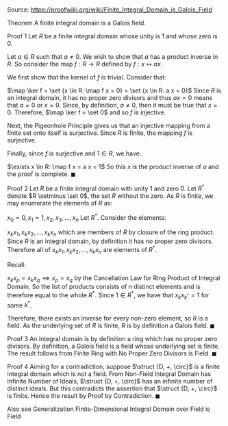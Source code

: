 # 

Source: https://proofwiki.org/wiki/Finite_Integral_Domain_is_Galois_Field



Theorem
A finite integral domain is a Galois field.


Proof 1
Let $R$ be a finite integral domain whose unity is $1$ and whose zero is $0$.

Let $a \in R$ such that $a \ne 0$.
We wish to show that $a$ has a product inverse in $R$. So consider the map $f: R \to R$ defined by $f: x \mapsto a x$.

We first show that the kernel of $f$ is trivial.
Consider that:

$\map \ker f = \set {x \in R: \map f x = 0} = \set {x \in R: a x = 0}$
Since $R$ is an integral domain, it has no proper zero divisors and thus $a x = 0$ means that $a = 0$ or $x = 0$.
Since, by definition, $a \ne 0$, then it must be true that $x = 0$.
Therefore, $\map \ker f = \set 0$ and so $f$ is injective.

Next, the Pigeonhole Principle gives us that an injective mapping from a finite set onto itself is surjective.
Since $R$ is finite, the mapping $f$ is surjective.

Finally, since $f$ is surjective and $1 \in R$, we have:

$\exists x \in R: \map f x = a x = 1$
So this $x$ is the product inverse of $a$ and the proof is complete.
$\blacksquare$


Proof 2
Let $R$ be a finite integral domain with unity $1$ and zero $0$.
Let $R^*$ denote $R \setminus \set 0$, the set $R$ without the zero.
As $R$ is finite, we may enumerate the elements of $R$ as:

$x_0 = 0, x_1 = 1, x_2, x_3, \ldots, x_n$
Let $R^*$.
Consider the elements:

$x_k x_1, x_k x_2, \ldots, x_k x_n$
which are members of $R$ by closure of the ring product.
Since $R$ is an integral domain, by definition it has no proper zero divisors.
Therefore all of $x_k x_1, x_k x_2, \ldots, x_k x_n$ are elements of $R^*$.

Recall:

$x_k x_p = x_k x_q \implies x_p = x_q$
by the Cancellation Law for Ring Product of Integral Domain.
So the list of products consists of $n$ distinct elements and is therefore equal to the whole $R^*$.
Since $1 \in R^*$, we have that $x_k x_{k^*} = 1$ for some $k^*$.

Therefore, there exists an inverse for every non-zero element, so $R$ is a field.
As the underlying set of $R$ is finite, $R$ is by definition a Galois field.
$\blacksquare$


Proof 3
An integral domain is by definition a ring which has no proper zero divisors.
By definition, a Galois field is a field whose underlying set is finite.
The result follows from Finite Ring with No Proper Zero Divisors is Field.
$\blacksquare$


Proof 4
Aiming for a contradiction, suppose $\struct {D, +, \circ}$ is a finite integral domain which is not a field.
From Non-Field Integral Domain has Infinite Number of Ideals, $\struct {D, +, \circ}$ has an infinite number of distinct ideals.
But this contradicts the assertion that $\struct {D, +, \circ}$ is finite.
Hence the result by Proof by Contradiction.
$\blacksquare$


Also see
Generalization
Finite-Dimensional Integral Domain over Field is Field




